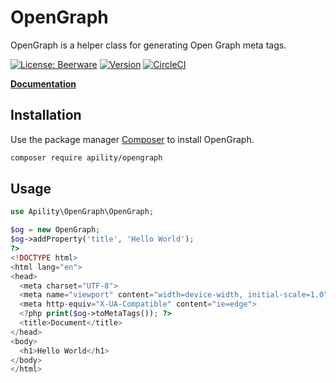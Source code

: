 # OpenGraph

OpenGraph is a helper class for generating Open Graph meta tags.

[![License: Beerware](https://img.shields.io/badge/license-beerware-green.svg)](https://spdx.org/licenses/Beerware)
[![Version](https://img.shields.io/github/tag/apility/opengraph.svg?label=version)](https://github.com/apility/opengraph/releases/latest)
[![CircleCI](https://circleci.com/gh/apility/opengraph/tree/dev.svg?style=shield&circle-token=5df30032f17a7be371fe2fe0f145664e3ca0945a)](https://circleci.com/gh/apility/opengraph/tree/dev)

**[Documentation](http://htmlpreview.github.io/?https://github.com/apility/opengraph/blob/master/docs/index.html)**

## Installation

Use the package manager [Composer](https://getcomposer.org/) to install OpenGraph.

```bash
composer require apility/opengraph
```

## Usage

```php
use Apility\OpenGraph\OpenGraph;

$og = new OpenGraph;
$og->addProperty('title', 'Hello World');
?>
<!DOCTYPE html>
<html lang="en">
<head>
  <meta charset="UTF-8">
  <meta name="viewport" content="width=device-width, initial-scale=1.0">
  <meta http-equiv="X-UA-Compatible" content="ie=edge">
  <?php print($og->toMetaTags()); ?>
  <title>Document</title>
</head>
<body>
  <h1>Hello World</h1>
</body>
</html>
```
